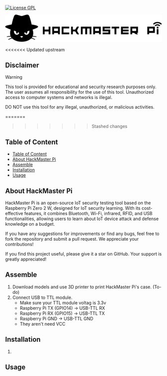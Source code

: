 [![License GPL](https://img.shields.io/badge/license-GPL-blue.svg)](https://raw.githubusercontent.com/1PingSun/HackMaster-Pi/refs/heads/main/LICENSE)

<picture>
  <source media="(prefers-color-scheme: dark)" srcset="icon/Wide/PNG-Dark.png" />
  <source media="(prefers-color-scheme: light)" srcset="icon/Wide/PNG-Light.png" />
  <img alt="Logo" src="icon/Wide/PNG-Light.png" />
</picture>

<<<<<<< Updated upstream
## Disclaimer

> [!Warning]
>
> This tool is provided for educational and security research purposes only. The user assumes all responsibility for the use of this tool. Unauthorized access to computer systems and networks is illegal.
> 
> DO NOT use this tool for any illegal, unauthorized, or malicious activities.

=======
>>>>>>> Stashed changes
## Table of Content

- [Table of Content](#table-of-content)
- [About HackMaster Pi](#about-hackmaster-pi)
- [Assemble](#assemble)
- [Installation](#installation)
- [Usage](#usage)

## About HackMaster Pi

HackMaster Pi is an open-source IoT security testing tool based on the Raspberry Pi Zero 2 W, designed for IoT security learning. With its cost-effective features, it combines Bluetooth, Wi-Fi, infrared, RFID, and USB functionalities, allowing users to learn about IoT device attack and defense knowledge on a budget.

If you have any suggestions for improvements or find any bugs, feel free to fork the repository and submit a pull request. We appreciate your contributions!

If you find this project useful, please give it a star on GitHub. Your support is greatly appreciated!

## Assemble

1. Download models and use 3D printer to print HackMaster Pi's case. (To-do)
2. Connect USB to TTL module.
   * Make sure your TTL module voltag is 3.3v
   * Raspberry Pi TX (GPIO14) → USB-TTL RX
   * Raspberry Pi RX (GPIO15) → USB-TTL TX
   * Raspberry Pi GND → USB-TTL GND
   * They aren't need VCC

## Installation

1. 

## Usage
